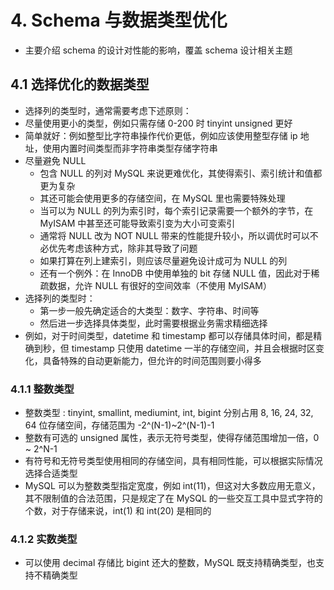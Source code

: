 
# 4. Schema 与数据类型优化

- 主要介绍 schema 的设计对性能的影响，覆盖 schema 设计相关主题

## 4.1 选择优化的数据类型

- 选择列的类型时，通常需要考虑下述原则：
- 尽量使用更小的类型，例如只需存储 0-200 时 tinyint unsigned 更好
- 简单就好：例如整型比字符串操作代价更低，例如应该使用整型存储 ip 地址，使用内置时间类型而非字符串类型存储字符串
- 尽量避免 NULL
    - 包含 NULL 的列对 MySQL 来说更难优化，其使得索引、索引统计和值都更为复杂
    - 其还可能会使用更多的存储空间，在 MySQL 里也需要特殊处理
    - 当可以为 NULL 的列为索引时，每个索引记录需要一个额外的字节，在 MyISAM 中甚至还可能导致索引变为大小可变索引
    - 通常将 NULL 改为 NOT NULL 带来的性能提升较小，所以调优时可以不必优先考虑该种方式，除非其导致了问题
    - 如果打算在列上建索引，则应该尽量避免设计成可为 NULL 的列
    - 还有一个例外：在 InnoDB 中使用单独的 bit 存储 NULL 值，因此对于稀疏数据，允许 NULL 有很好的空间效率（不使用 MyISAM）
- 选择列的类型时：
    - 第一步一般先确定适合的大类型：数字、字符串、时间等
    - 然后进一步选择具体类型，此时需要根据业务需求精细选择
- 例如，对于时间类型，datetime 和 timestamp 都可以存储具体时间，都是精确到秒，但 timestamp 只使用 datetime 一半的存储空间，并且会根据时区变化，具备特殊的自动更新能力，但允许的时间范围则要小得多

### 4.1.1 整数类型

- 整数类型 : tinyint, smallint, mediumint, int, bigint 分别占用 8, 16, 24, 32, 64 位存储空间，存储范围为 -2^(N-1)~2^(N-1)-1
- 整数有可选的 unsigned 属性，表示无符号类型，使得存储范围增加一倍，0 ~ 2^N-1
- 有符号和无符号类型使用相同的存储空间，具有相同性能，可以根据实际情况选择合适类型
- MySQL 可以为整数类型指定宽度，例如 int(11)，但这对大多数应用无意义，其不限制值的合法范围，只是规定了在 MySQL 的一些交互工具中显式字符的个数，对于存储来说，int(1) 和 int(20) 是相同的

### 4.1.2 实数类型

- 可以使用 decimal 存储比 bigint 还大的整数，MySQL 既支持精确类型，也支持不精确类型